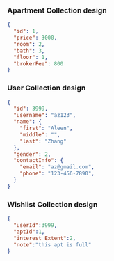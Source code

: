 ### Apartment Collection design

```json
{
  "id": 1,
  "price": 3000,
  "room": 2,
  "bath": 3,
  "floor": 1,
  "brokerFee": 800
}
```

### User Collection design
```json
{
  "id": 3999,
  "username": "az123",
  "name": {
    "first": "Aleen",
    "middle": "",
    "last": "Zhang"
  },
  "gender": 2,
  "contactInfo": {
    "email": "az@gmail.com",
    "phone": "123-456-7890",
  }
}
```
### Wishlist Collection design
```json
{
  "userId":3999,
  "aptId":1,
  "interest Extent":2,
  "note":"this apt is full"
}

```
